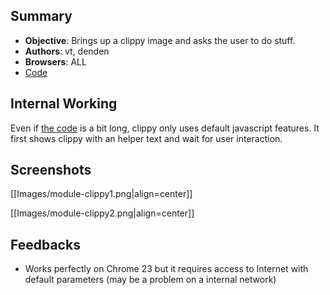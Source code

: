 ## Summary

* **Objective**: Brings up a clippy image and asks the user to do stuff.
* **Authors**: vt, denden
* **Browsers**: ALL
* [Code](https://github.com/beefproject/beef/tree/master/modules/social_engineering/clippy)

## Internal Working

Even if [the code](https://github.com/beefproject/beef/blob/master/modules/social_engineering/clippy/command.js) is a bit long, clippy only uses default javascript features. It first shows clippy with an helper text and wait for user interaction.

## Screenshots

[[Images/module-clippy1.png|align=center]]

[[Images/module-clippy2.png|align=center]]

## Feedbacks

* Works perfectly on Chrome 23 but it requires access to Internet with default parameters (may be a problem on a internal network)